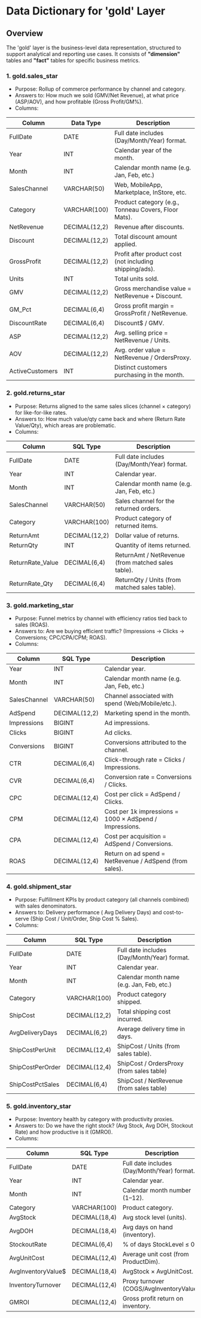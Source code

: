 # Data Dictionary for 'gold' Layer


## Overview
 The 'gold' layer is the business-level data representation, structured to support analytical and reporting use cases. It consists of **"dimension"** tables and **"fact"** tables for specific business metrics.

### 1. gold.sales_star
- Purpose: Rollup of commerce performance by channel and category.
- Answers to: How much we sold (GMV/Net Revenue), at what price (ASP/AOV), and how profitable (Gross Profit/GM%).
- Columns:
  
| Column          | Data Type     | Description                                             |
| --------------- | ------------- | ------------------------------------------------------- |
| FullDate        | DATE          | Full date includes (Day/Month/Year) format.             |
| Year            | INT           | Calendar year of the month.                             |
| Month           | INT           | Calendar month name (e.g. Jan, Feb, etc.)               |
| SalesChannel    | VARCHAR(50)   | Web, MobileApp, Marketplace, InStore, etc.              |
| Category        | VARCHAR(100)  | Product category (e.g., Tonneau Covers, Floor Mats).    |
| NetRevenue      | DECIMAL(12,2) | Revenue after discounts.                                |
| Discount        | DECIMAL(12,2) | Total discount amount applied.                          |
| GrossProfit     | DECIMAL(12,2) | Profit after product cost (not including shipping/ads). |
| Units           | INT           | Total units sold.                                       |
| GMV             | DECIMAL(12,2) | Gross merchandise value = NetRevenue + Discount.        |
| GM_Pct          | DECIMAL(6,4)  | Gross profit margin = GrossProfit / NetRevenue.         |
| DiscountRate    | DECIMAL(6,4)  | Discount$ / GMV.                                        |
| ASP             | DECIMAL(12,2) | Avg. selling price = NetRevenue / Units.                |
| AOV             | DECIMAL(12,2) | Avg. order value = NetRevenue / OrdersProxy.            |
| ActiveCustomers | INT           | Distinct customers purchasing in the month.             |


### 2. gold.returns_star
- Purpose: Returns aligned to the same sales slices (channel × category) for like-for-like rates.
- Answers to: How much value/qty came back and where (Return Rate Value/Qty), which areas are problematic.
- Columns:

| Column           | SQL Type      | Description                                        |
| ---------------- | ------------- | -------------------------------------------------- |
| FullDate         | DATE          | Full date includes (Day/Month/Year) format.        |
| Year             | INT           | Calendar year.                                     |
| Month            | INT           | Calendar month name (e.g. Jan, Feb, etc.)          |
| SalesChannel     | VARCHAR(50)   | Sales channel for the returned orders.             |
| Category         | VARCHAR(100)  | Product category of returned items.                |
| ReturnAmt        | DECIMAL(12,2) | Dollar value of returns.                           |
| ReturnQty        | INT           | Quantity of items returned.                        |
| ReturnRate_Value | DECIMAL(6,4)  | ReturnAmt / NetRevenue (from matched sales table). |
| ReturnRate_Qty   | DECIMAL(6,4)  | ReturnQty / Units (from matched sales table).      |


### 3. gold.marketing_star
- Purpose: Funnel metrics by channel with efficiency ratios tied back to sales (ROAS).
- Answers to: Are we buying efficient traffic? (Impressions → Clicks → Conversions; CPC/CPA/CPM; ROAS).
- Columns:

| Column         | SQL Type      | Description                                             |
| -------------- | ------------- | ------------------------------------------------------- |
| Year           | INT           | Calendar year.                                          |
| Month          | INT           | Calendar month name (e.g. Jan, Feb, etc.)               |
| SalesChannel   | VARCHAR(50)   | Channel associated with spend (Web/Mobile/etc.).        |
| AdSpend        | DECIMAL(12,2) | Marketing spend in the month.                           |
| Impressions    | BIGINT        | Ad impressions.                                         |
| Clicks         | BIGINT        | Ad clicks.                                              |
| Conversions    | BIGINT        | Conversions attributed to the channel.                  |
| CTR            | DECIMAL(6,4)  | Click-through rate = Clicks / Impressions.              |
| CVR            | DECIMAL(6,4)  | Conversion rate = Conversions / Clicks.                 |
| CPC            | DECIMAL(12,4) | Cost per click = AdSpend / Clicks.                      |
| CPM            | DECIMAL(12,4) | Cost per 1k impressions = 1000 × AdSpend / Impressions. |
| CPA            | DECIMAL(12,4) | Cost per acquisition = AdSpend / Conversions.           |
| ROAS           | DECIMAL(12,4) | Return on ad spend = NetRevenue / AdSpend (from sales). |


### 4. gold.shipment_star
- Purpose: Fulfillment KPIs by product category (all channels combined) with sales denominators.
- Answers to: Delivery performance ( Avg Delivery Days) and cost-to-serve (Ship Cost / Unit/Order, Ship Cost % Sales).
- Columns:

| Column           | SQL Type      | Description                                 |
| ---------------- | ------------- | ------------------------------------------- |
| FullDate         | DATE          | Full date includes (Day/Month/Year) format. |
| Year             | INT           | Calendar year.                              |
| Month            | INT           | Calendar month name (e.g. Jan, Feb, etc.)   |
| Category         | VARCHAR(100)  | Product category shipped.                   |
| ShipCost         | DECIMAL(12,2) | Total shipping cost incurred.               |
| AvgDeliveryDays  | DECIMAL(6,2)  | Average delivery time in days.              |
| ShipCostPerUnit  | DECIMAL(12,4) | ShipCost / Units (from sales table).        |
| ShipCostPerOrder | DECIMAL(12,4) | ShipCost / OrdersProxy (from sales table)   |
| ShipCostPctSales | DECIMAL(6,4)  | ShipCost / NetRevenue (from sales table)    |


### 5. gold.inventory_star
- Purpose: Inventory health by category with productivity proxies.
- Answers to: Do we have the right stock? (Avg Stock, Avg DOH, Stockout Rate) and how productive is it (GMROI).
- Columns:

| Column             | SQL Type      | Description                              |
| ------------------ | ------------- | ------------------------------------------ |
| FullDate           | DATE          | Full date includes (Day/Month/Year) format.|
| Year               | INT           | Calendar year.                             |
| Month              | INT           | Calendar month number (1–12).              |
| Category           | VARCHAR(100)  | Product category.                          |
| AvgStock           | DECIMAL(18,4) | Avg stock level (units).                   |
| AvgDOH             | DECIMAL(18,4) | Avg days on hand (inventory).              |
| StockoutRate       | DECIMAL(6,4)  | % of days StockLevel ≤ 0.                  |
| AvgUnitCost        | DECIMAL(12,4) | Average unit cost (from ProductDim).       |
| AvgInventoryValue$ | DECIMAL(18,4) | AvgStock × AvgUnitCost.                    |
| InventoryTurnover  | DECIMAL(12,4) | Proxy turnover (COGS/AvgInventoryValue).   |
| GMROI              | DECIMAL(12,4) | Gross profit return on inventory.          |


